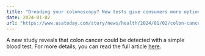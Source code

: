```yaml
---
title: "Dreading your colonoscopy? New tests give consumers more options and require less prep"
date: 2024-01-02 
url: "https://www.usatoday.com/story/news/health/2024/01/02/colon-cancer-could-be-easier-to-screen-through-blood-and-stool-tests/71936543007/"
---
```


A new study reveals that colon cancer could be detected with a simple blood test. For more details, you can read the full article <a href="https://www.usatoday.com/story/news/health/2024/01/02/colon-cancer-could-be-easier-to-screen-through-blood-and-stool-tests/71936543007/" target="_blank" rel="noopener noreferrer">here</a>.
